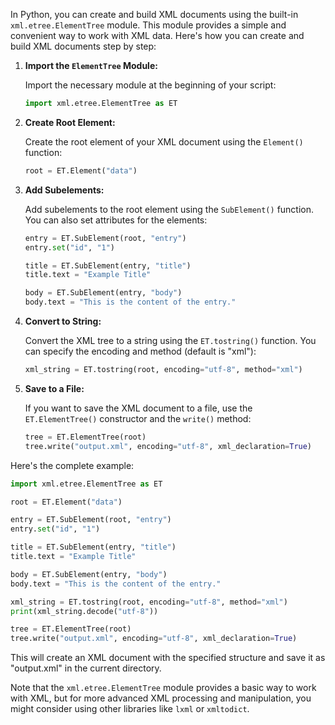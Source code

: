 In Python, you can create and build XML documents using the built-in `xml.etree.ElementTree` module. This module provides a simple and convenient way to work with XML data. Here's how you can create and build XML documents step by step:

1. **Import the `ElementTree` Module:**

   Import the necessary module at the beginning of your script:

   ```python
   import xml.etree.ElementTree as ET
   ```

2. **Create Root Element:**

   Create the root element of your XML document using the `Element()` function:

   ```python
   root = ET.Element("data")
   ```

3. **Add Subelements:**

   Add subelements to the root element using the `SubElement()` function. You can also set attributes for the elements:

   ```python
   entry = ET.SubElement(root, "entry")
   entry.set("id", "1")

   title = ET.SubElement(entry, "title")
   title.text = "Example Title"

   body = ET.SubElement(entry, "body")
   body.text = "This is the content of the entry."
   ```

4. **Convert to String:**

   Convert the XML tree to a string using the `ET.tostring()` function. You can specify the encoding and method (default is "xml"):

   ```python
   xml_string = ET.tostring(root, encoding="utf-8", method="xml")
   ```

5. **Save to a File:**

   If you want to save the XML document to a file, use the `ET.ElementTree()` constructor and the `write()` method:

   ```python
   tree = ET.ElementTree(root)
   tree.write("output.xml", encoding="utf-8", xml_declaration=True)
   ```

Here's the complete example:

```python
import xml.etree.ElementTree as ET

root = ET.Element("data")

entry = ET.SubElement(root, "entry")
entry.set("id", "1")

title = ET.SubElement(entry, "title")
title.text = "Example Title"

body = ET.SubElement(entry, "body")
body.text = "This is the content of the entry."

xml_string = ET.tostring(root, encoding="utf-8", method="xml")
print(xml_string.decode("utf-8"))

tree = ET.ElementTree(root)
tree.write("output.xml", encoding="utf-8", xml_declaration=True)
```

This will create an XML document with the specified structure and save it as "output.xml" in the current directory.

Note that the `xml.etree.ElementTree` module provides a basic way to work with XML, but for more advanced XML processing and manipulation, you might consider using other libraries like `lxml` or `xmltodict`.
